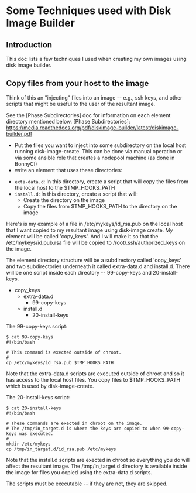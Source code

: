 # Some Techniques used with Disk Image Builder

## Introduction
This doc lists a few techniques I used when creating my own images using disk image builder.

## Copy files from your host to the image
Think of this an "injecting" files into an image -- e.g., ssh keys, and other scripts that might
be useful to the user of the resultant image.

See the [Phase Subdirectories] doc for information on each element directory mentioned below.
[Phase Subdirectories]: https://media.readthedocs.org/pdf/diskimage-builder/latest/diskimage-builder.pdf

* Put the files you want to inject into some subdirectory on the local host running disk-image-create.
  This can be done via manual operation or via some ansible role that creates a nodepool machine 
  (as done in BonnyCI)
* write an element that uses these directories:
 - `exta-data.d`: In this directory, create a script that will copy the files from the local host to the $TMP_HOOKS_PATH
 - `install.d`: In this directory, create a script that will:
    - Create the directory on the image
    - Copy the files from $TMP_HOOKS_PATH to the directory on the image

Here's is my example of a file in /etc/mykeys/id_rsa.pub on the local host that I want copied to my
resultant image using disk-image create.  My element will be called 'copy_keys'.  And I will make it
so that the /etc/mykeys/id.pub.rsa file will be copied to /root/.ssh/authorized_keys on the image.

The element directory structure will be a subdirectory called 'copy_keys' and two subdirectories underneath it
called extra-data.d and install.d.  There will be one script inside each directory -- 99-copy-keys and 20-install-keys.

- copy_keys
  - extra-data.d
    - 99-copy-keys
  - install.d
    - 20-install-keys

The 99-copy-keys script:

```
$ cat 99-copy-keys
#!/bin/bash

# This command is exected outside of chroot.
#
cp /etc/mykeys/id_rsa.pub $TMP_HOOKS_PATH
```

Note that the extra-data.d scripts are executed outside of chroot and so it has access to the local
host files.  You copy files to $TMP_HOOKS_PATH which is used by disk-image-create.

The 20-install-keys script:

```
$ cat 20-install-keys
#!/bin/bash

# These commands are exected in chroot on the image.
# The /tmp/in_target.d is where the keys are copied to when 99-copy-keys was executed.
#
mkdir /etc/mykeys
cp /tmp/in_target.d/id_rsa.pub /etc/mykeys
```

Note that the install.d scripts are exected in chroot so everything you do will affect the resultant
image.  The /tmp/in_target.d directory is available inside the image for files you copied using the
extra-data.d scripts.

The scripts must be executable -- if they are not, they are skipped.

